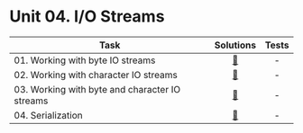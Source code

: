 # Unit 04. I/O Streams

| Task | Solutions | Tests |
|------|:---------:|:-----:|
| 01. Working with byte IO streams| [:link:](src/main/java/com/github/leo_scream/java_se_course/unit_04/task_01/) | - |
| 02. Working with character IO streams | [:link:](src/main/java/com/github/leo_scream/java_se_course/unit_04/task_02/) | - |
| 03. Working with byte and character IO streams | [:link:](src/main/java/com/github/leo_scream/java_se_course/unit_04/task_03/) | - |
| 04. Serialization | [:link:](src/main/java/com/github/leo_scream/java_se_course/unit_04/task_04/) | - |
